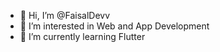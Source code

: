 - 👋 Hi, I’m @FaisalDevv
- 👀 I’m interested in Web and App Development
- 🌱 I’m currently learning Flutter

<!---
FaisalDevv/FaisalDevv is a ✨ special ✨ repository because its `README.md` (this file) appears on your GitHub profile.
You can click the Preview link to take a look at your changes.
--->
